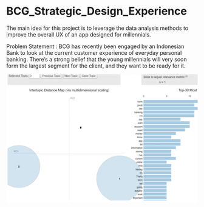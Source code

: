 # BCG_Strategic_Design_Experience
The main idea for this project is to leverage the data analysis methods to improve the overall UX of an app designed for millennials.

Problem Statement : BCG has recently been engaged by an Indonesian Bank to look at the current customer experience of everyday personal banking. 
There’s a strong belief that the young millennials will very soon form the largest segment for the client, and they want to be ready for it. 

![ ](https://github.com/ShoyebKhan09/BCG_Strategic_Design_Experience/blob/main/topic_modelling.gif)
